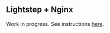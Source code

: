 ## Lightstep + Nginx

Work in progress. See instructions [here](https://github.com/open-telemetry/opentelemetry-cpp-contrib/tree/main/instrumentation/nginx).